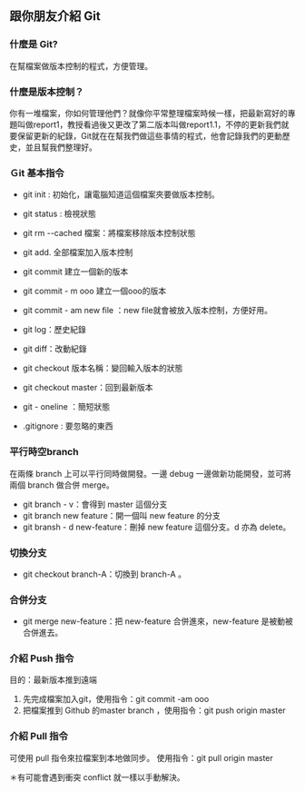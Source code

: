 ## 跟你朋友介紹 Git

### 什麼是 Git?
在幫檔案做版本控制的程式，方便管理。

### 什麼是版本控制？
你有一堆檔案，你如何管理他們？就像你平常整理檔案時候一樣，把最新寫好的專題叫做report1，教授看過後又更改了第二版本叫做report1.1，不停的更新我們就要保留更新的紀錄，Git就在在幫我們做這些事情的程式，他會記錄我們的更動歷史，並且幫我們整理好。

### Ｇit 基本指令

* git init : 初始化，讓電腦知道這個檔案夾要做版本控制。
* git status : 檢視狀態
* git rm --cached 檔案：將檔案移除版本控制狀態

* git add. 全部檔案加入版本控制
* git commit 建立一個新的版本
* git commit - m ooo 建立一個ooo的版本
* git commit - am new file ：new file就會被放入版本控制，方便好用。

* git log：歷史紀錄
* git diff：改動紀錄

* git checkout 版本名稱：變回輸入版本的狀態
* git checkout master：回到最新版本
* git - oneline ：簡短狀態

* .gitignore : 要忽略的東西

### 平行時空branch

在兩條 branch 上可以平行同時做開發。一邊 debug 一邊做新功能開發，並可將兩個 branch 做合併 merge。

* git branch - v：會得到 master 這個分支
* git branch new feature：開一個叫 new feature 的分支
* git bransh - d new-feature：刪掉 new feature 這個分支。d 亦為 delete。

### 切換分支

* git checkout branch-A：切換到 branch-A 。

### 合併分支

* git merge new-feature：把 new-feature 合併進來，new-feature 是被動被合併進去。

### 介紹 Push 指令
目的：最新版本推到遠端

1. 先完成檔案加入git，使用指令：git commit -am ooo
2. 把檔案推到 Github 的master branch ，使用指令：git push origin master

### 介紹 Pull 指令

可使用 pull 指令來拉檔案到本地做同步。 
使用指令：git pull origin master

＊有可能會遇到衝突 conflict 就一樣以手動解決。 